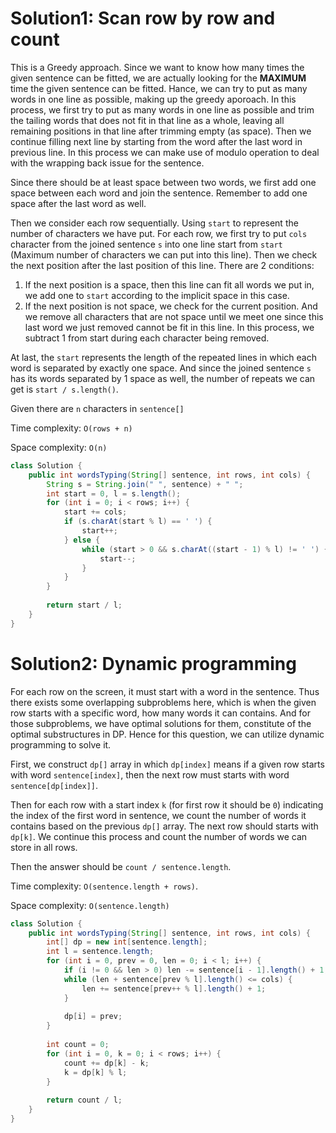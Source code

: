 # Solution1: Scan row by row and count

This is a Greedy approach. Since we want to know how many times the given sentence can be fitted, we are actually looking for the __MAXIMUM__ time the given sentence can be fitted. Hance, we can try to put as many words in one line as possible, making up the greedy aporoach. In this process, we first try to put as many words in one line as possible and trim the tailing words that does not fit in that line as a whole, leaving all remaining positions in that line after trimming empty (as space). Then we continue filling next line by starting from the word after the last word in previous line. In this process we can make use of modulo operation to deal with the wrapping back issue for the sentence.   

Since there should be at least space between two words, we first add one space between each word and join the sentence. Remember to add one space after the last word as well.   

Then we consider each row sequentially. Using `start` to represent the number of characters we have put. For each row, we first try to put `cols` character from the joined sentence `s` into one line start from `start` (Maximum number of characters we can put into this line). Then we check the next position after the last position of this line. There are 2 conditions:   
1. If the next position is a space, then this line can fit all words we put in, we add one to `start` according to the implicit space in this case.    
2. If the next position is not space, we check for the current position. And we remove all characters that are not space until we meet one since this last word we just removed cannot be fit in this line. In this process, we subtract 1 from start during each character being removed.  

At last, the `start` represents the length of the repeated lines in which each word is separated by exactly one space. And since the joined sentence `s` has its words separated by 1 space as well, the number of repeats we can get is `start / s.length()`.  

Given there are `n` characters in `sentence[]`

Time complexity: `O(rows + n)`  

Space complexity: `O(n)` 

```Java
class Solution {
    public int wordsTyping(String[] sentence, int rows, int cols) {
        String s = String.join(" ", sentence) + " ";
        int start = 0, l = s.length();
        for (int i = 0; i < rows; i++) {
            start += cols;
            if (s.charAt(start % l) == ' ') {
                start++;
            } else {
                while (start > 0 && s.charAt((start - 1) % l) != ' ') {
                    start--;
                }
            }
        }
        
        return start / l;
    }
}
```

# Solution2: Dynamic programming

For each row on the screen, it must start with a word in the sentence. Thus there exists some overlapping subproblems here, which is when the given row starts with a specific word, how many words it can contains. And for those subproblems, we have optimal solutions for them, constitute of the optimal substructures in DP. Hence for this question, we can utilize dynamic programming to solve it. 

First, we construct `dp[]` array in which `dp[index]` means if a given row starts with word `sentence[index]`, then the next row must starts with word `sentence[dp[index]]`.  

Then for each row with a start index `k` (for first row it should be `0`) indicating the index of the first word in sentence, we count the number of words it contains based on the previous `dp[]` array. The next row should starts with `dp[k]`. We continue this process and count the number of words we can store in all rows. 

Then the answer should be `count / sentence.length`.  

Time complexity: `O(sentence.length + rows)`. 

Space complexity: `O(sentence.length)`  

```Java
class Solution {
    public int wordsTyping(String[] sentence, int rows, int cols) {
        int[] dp = new int[sentence.length];
        int l = sentence.length;
        for (int i = 0, prev = 0, len = 0; i < l; i++) {
            if (i != 0 && len > 0) len -= sentence[i - 1].length() + 1;
            while (len + sentence[prev % l].length() <= cols) {
                len += sentence[prev++ % l].length() + 1;
            }
            
            dp[i] = prev;
        }
        
        int count = 0;
        for (int i = 0, k = 0; i < rows; i++) {
            count += dp[k] - k;
            k = dp[k] % l;
        }
        
        return count / l;
    }
}
```
